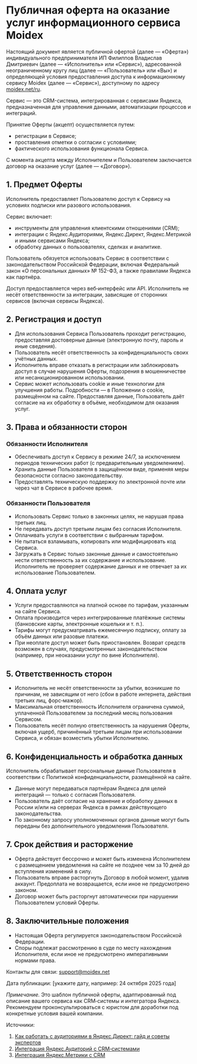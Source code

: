 # Публичная оферта на оказание услуг информационного сервиса Moidex

Настоящий документ является публичной офертой (далее — «Оферта») индивидуального предпринимателя ИП Филиппов Владислав Дмитриевич (далее — «Исполнитель» или «Сервис»), адресованной неограниченному кругу лиц (далее — «Пользователь» или «Вы») и определяющей условия предоставления доступа к информационному сервису Moidex (далее — «Сервис»), доступному по адресу [moidex.net/ru](https://moidex.net/ru).

Сервис — это CRM-система, интегрированная с сервисами Яндекса, предназначенная для управления данными, автоматизации процессов и интеграций.

Принятие Оферты (акцепт) осуществляется путем:
- регистрации в Сервисе;
- проставления отметки о согласии с условиями;
- фактического использования функционала Сервиса.

С момента акцепта между Исполнителем и Пользователем заключается договор на оказание услуг (далее — «Договор»).

## 1. Предмет Оферты

Исполнитель предоставляет Пользователю доступ к Сервису на условиях подписки или разового использования.

Сервис включает:
- инструменты для управления клиентскими отношениями (CRM);
- интеграции с Яндекс.Аудиториями, Яндекс.Директ, Яндекс.Метрикой и иными сервисами Яндекса;
- обработку данных о пользователях, сделках и аналитике.

Пользователь обязуется использовать Сервис в соответствии с законодательством Российской Федерации, включая Федеральный закон «О персональных данных» № 152-ФЗ, а также правилами Яндекса как партнёра.

Доступ предоставляется через веб‑интерфейс или API. Исполнитель не несёт ответственности за интеграции, зависящие от сторонних сервисов (включая сервисы Яндекса).

## 2. Регистрация и доступ

- Для использования Сервиса Пользователь проходит регистрацию, предоставляя достоверные данные (электронную почту, пароль и иные сведения).
- Пользователь несёт ответственность за конфиденциальность своих учётных данных.
- Исполнитель вправе отказать в регистрации или заблокировать доступ в случае нарушения Оферты, подозрения в мошенничестве или несанкционированном использовании.
- Сервис может использовать cookie и иные технологии для улучшения работы. Подробности — в Положении о cookie, размещённом на сайте. Предоставляя данные, Пользователь даёт согласие на их обработку в объёме, необходимом для оказания услуг.

## 3. Права и обязанности сторон

### Обязанности Исполнителя

- Обеспечивать доступ к Сервису в режиме 24/7, за исключением периодов технических работ (с предварительным уведомлением).
- Хранить данные Пользователя в защищённом виде, применяя меры безопасности согласно законодательству.
- Предоставлять техническую поддержку по электронной почте или через чат в Сервисе в рабочее время.

### Обязанности Пользователя

- Использовать Сервис только в законных целях, не нарушая права третьих лиц.
- Не передавать доступ третьим лицам без согласия Исполнителя.
- Оплачивать услуги в соответствии с выбранным тарифом.
- Не пытаться взламывать, копировать или модифицировать код Сервиса.
- Загружать в Сервис только законные данные и самостоятельно нести ответственность за их содержание и использование. Исполнитель не проверяет содержание данных и не отвечает за их использование Пользователем.

## 4. Оплата услуг

- Услуги предоставляются на платной основе по тарифам, указанным на сайте Сервиса.
- Оплата производится через интегрированные платёжные системы (банковские карты, электронные кошельки и т. п.).
- Тарифы могут предусматривать ежемесячную подписку, оплату за объём данных или разовые платежи.
- При неоплате доступ может быть приостановлен. Возврат средств возможен в случаях, предусмотренных законодательством (например, при неоказании услуг по вине Исполнителя).

## 5. Ответственность сторон

- Исполнитель не несёт ответственности за убытки, возникшие по причинам, не зависящим от него (сбои в работе интернета, действия третьих лиц, форс‑мажор).
- Максимальная ответственность Исполнителя ограничена суммой, уплаченной Пользователем за последний месяц пользования Сервисом.
- Пользователь несёт полную ответственность за нарушения Оферты, включая ущерб, причинённый третьим лицам при использовании Сервиса, и обязан возместить убытки Исполнителю.

## 6. Конфиденциальность и обработка данных

Исполнитель обрабатывает персональные данные Пользователя в соответствии с Политикой конфиденциальности, размещённой на сайте.

- Данные могут передаваться партнёрам Яндекса для целей интеграций — только с согласия Пользователя.
- Пользователь даёт согласие на хранение и обработку данных в России и/или на серверах Яндекса в рамках действующего законодательства.
- По законному запросу уполномоченных органов данные могут быть переданы без дополнительного уведомления Пользователя.

## 7. Срок действия и расторжение

- Оферта действует бессрочно и может быть изменена Исполнителем с размещением уведомления на сайте не позднее чем за 10 дней до вступления изменений в силу.
- Пользователь вправе расторгнуть Договор в любой момент, удалив аккаунт. Предоплата не возвращается, если иное не предусмотрено законом.
- Договор может быть расторгнут автоматически при нарушении Пользователем условий Оферты.

## 8. Заключительные положения

- Настоящая Оферта регулируется законодательством Российской Федерации.
- Споры подлежат рассмотрению в суде по месту нахождения Исполнителя, если иное не предусмотрено императивными нормами права.

Контакты для связи: [support@moidex.net](mailto:support@moidex.net)

Дата публикации: [укажите дату, например: 24 октября 2025 года]

_Примечание._ Это шаблон публичной оферты, адаптированный под описание вашего сервиса как CRM‑системы и интегратора Яндекса. Рекомендуем проконсультироваться с юристом для доработки под конкретные условия вашей компании.

Источники:
1. [Как работать с аудиториями в Яндекс.Директ: гайд и советы экспертов](https://ppc.world/articles/kak-rabotat-s-auditoriyami-v-yandeks-direkte-gayd-i-sovety-ekspertov/)
2. [Интеграция Яндекс.Аудиторий с CRM‑системами](https://postmonitor.ru/blog/integraciya-yandeks.auditorij-s-crm-sistemami-v-servise-postmonitor)
3. [Интеграция Яндекс.Метрики с CRM](https://streammydata.ru/yandex-metrika-crm-integration/)
